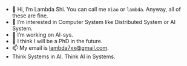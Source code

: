 - 👋 Hi, I’m Lambda Shi. You can call me `Xiao` or `lambda`. Anyway, all of these are fine.
- 👀 I’m interested in Computer System like Distributed System or AI System.
- 🌱 I’m working on AI-sys.
- 💞️ I think I will be a PhD in the future.
- 📫 My email is lambda7xx@gmail.com.
- Think Systems in AI. Think AI in Systems.


<!---
lambda7xx/lambda7xx is a ✨ special ✨ repository because its `README.md` (this file) appears on your GitHub profile.
You can click the Preview link to take a look at your changes.
--->
